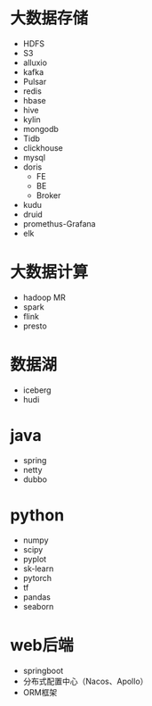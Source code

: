 # 大数据存储

- HDFS
- S3
- alluxio
- kafka
- Pulsar
- redis
- hbase
- hive
- kylin
- mongodb
- Tidb
- clickhouse
- mysql
- doris
    - FE
    - BE
    - Broker
- kudu
- druid
- promethus-Grafana
- elk

# 大数据计算

- hadoop MR
- spark
- flink
- presto

# 数据湖
 
- iceberg
- hudi

# java
- spring
- netty
- dubbo

# python

- numpy
- scipy
- pyplot
- sk-learn
- pytorch
- tf
- pandas
- seaborn

# web后端

- springboot
- 分布式配置中心（Nacos、Apollo）
- ORM框架
